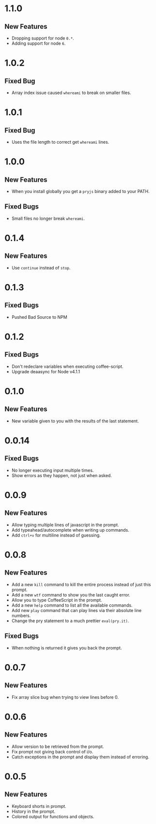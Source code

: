 # 1.1.0

## New Features

* Dropping support for node `0.*`.
* Adding support for node `6`.

# 1.0.2

## Fixed Bug

* Array index issue caused `whereami` to break on smaller files.

# 1.0.1

## Fixed Bug

* Uses the file length to correct get `whereami` lines.

# 1.0.0

## New Features

* When you install globally you get a `pryjs` binary added to your PATH.

## Fixed Bugs

* Small files no longer break `whereami`.

# 0.1.4

## New Features

* Use `continue` instead of `stop`.

# 0.1.3

## Fixed Bugs

* Pushed Bad Source to NPM

# 0.1.2

## Fixed Bugs

* Don't redeclare variables when executing coffee-script.
* Upgrade deaasync for Node v4.1.1

# 0.1.0

## New Features
* New variable given to you with the results of the last statement.

# 0.0.14

## Fixed Bugs

* No longer executing input multiple times.
* Show errors as they happen, not just when asked.

# 0.0.9

## New Features

* Allow typing multiple lines of javascript in the prompt.
* Add typeahead/autocomplete when writing up commands.
* Add `ctrl+v` for multiline instead of guessing.

# 0.0.8

## New Features

* Add a new `kill` command to kill the entire process instead of just this prompt.
* Add a new `wtf` command to show you the last caught error.
* Allow you to type CoffeeScript in the prompt.
* Add a new `help` command to list all the available commands.
* Add new `play` command that can play lines via their absolute line numbers.
* Change the pry statement to a much prettier `eval(pry.it)`.

## Fixed Bugs

* When nothing is returned it gives you back the prompt.

# 0.0.7

## New Features

* Fix array slice bug when trying to view lines before 0.

# 0.0.6

## New Features

* Allow version to be retrieved from the prompt.
* Fix prompt not giving back control of i/o.
* Catch exceptions in the prompt and display them instead of erroring.

# 0.0.5

## New Features

* Keyboard shorts in prompt.
* History in the prompt.
* Colored output for functions and objects.
